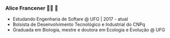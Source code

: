 ### Alice Francener 👩‍💻 🔬 

- Estudando Engenharia de Softare @ UFG | 2017 - atual
- Bolsista de Desenvolvimento Tecnológico e Industrial do CNPq
- Graduada em Biologia, mestre e doutora em Ecologia e Evolução @ UFG
